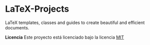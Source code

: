 # LaTeX-Projects
LaTeX templates, classes and guides to create beautiful and efficient documents.


**Licencia**
Este proyecto está licenciado bajo la licencia [MIT](https://opensource.org/licenses/MIT)
